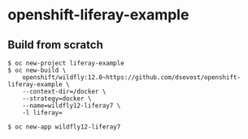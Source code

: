 # openshift-liferay-example

## Build from scratch

```console
$ oc new-project liferay-example
$ oc new-build \
    openshift/wildfly:12.0~https://github.com/dsevost/openshift-liferay-example \
    --context-dir=/docker \
    --strategy=docker \
    --name=wildfly12-liferay7 \
    -l liferay=

$ oc new-app wildfly12-liferay7 
